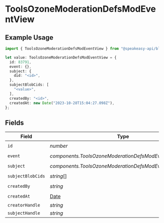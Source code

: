 # ToolsOzoneModerationDefsModEventView

## Example Usage

```typescript
import { ToolsOzoneModerationDefsModEventView } from "@speakeasy-api/bluesky/models/components";

let value: ToolsOzoneModerationDefsModEventView = {
  id: 83791,
  event: {},
  subject: {
    did: "<id>",
  },
  subjectBlobCids: [
    "<value>",
  ],
  createdBy: "<id>",
  createdAt: new Date("2023-10-28T15:04:27.098Z"),
};
```

## Fields

| Field                                                                                         | Type                                                                                          | Required                                                                                      | Description                                                                                   |
| --------------------------------------------------------------------------------------------- | --------------------------------------------------------------------------------------------- | --------------------------------------------------------------------------------------------- | --------------------------------------------------------------------------------------------- |
| `id`                                                                                          | *number*                                                                                      | :heavy_check_mark:                                                                            | N/A                                                                                           |
| `event`                                                                                       | *components.ToolsOzoneModerationDefsModEventViewEvent*                                        | :heavy_check_mark:                                                                            | N/A                                                                                           |
| `subject`                                                                                     | *components.ToolsOzoneModerationDefsModEventViewSubject*                                      | :heavy_check_mark:                                                                            | N/A                                                                                           |
| `subjectBlobCids`                                                                             | *string*[]                                                                                    | :heavy_check_mark:                                                                            | N/A                                                                                           |
| `createdBy`                                                                                   | *string*                                                                                      | :heavy_check_mark:                                                                            | N/A                                                                                           |
| `createdAt`                                                                                   | [Date](https://developer.mozilla.org/en-US/docs/Web/JavaScript/Reference/Global_Objects/Date) | :heavy_check_mark:                                                                            | N/A                                                                                           |
| `creatorHandle`                                                                               | *string*                                                                                      | :heavy_minus_sign:                                                                            | N/A                                                                                           |
| `subjectHandle`                                                                               | *string*                                                                                      | :heavy_minus_sign:                                                                            | N/A                                                                                           |